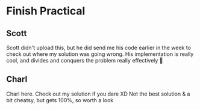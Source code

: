 # Finish Practical
## Scott
Scott didn't upload this, but he did send me his code earlier in the week to check out where my solution was going wrong. His implementation is really cool, and divides and conquers the problem really effectively 🛴
## Charl
Charl here. Check out my solution if you dare XD
Not the best solution & a bit cheatsy, but gets 100%, so worth a look
